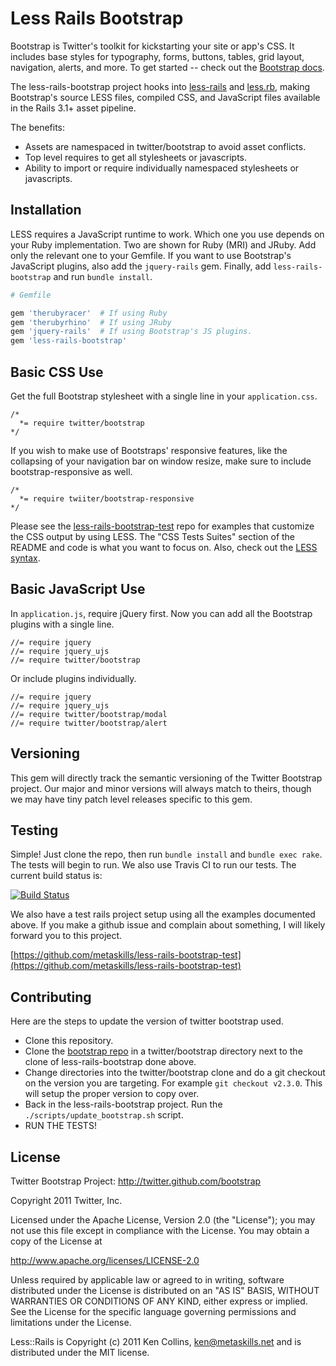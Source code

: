 # Less Rails Bootstrap

Bootstrap is Twitter's toolkit for kickstarting your site or app's CSS. It includes base styles for typography, forms, buttons, tables, grid layout, navigation, alerts, and more. To get started -- check out the [Bootstrap docs](http://twitter.github.com/bootstrap).

The less-rails-bootstrap project hooks into [less-rails](http://github.com/metaskills/less-rails) and [less.rb](http://github.com/cowboyd/less.rb), making Bootstrap's source LESS files, compiled CSS, and JavaScript files available in the Rails 3.1+ asset pipeline. 

The benefits:

* Assets are namespaced in twitter/bootstrap to avoid asset conflicts.
* Top level requires to get all stylesheets or javascripts.
* Ability to import or require individually namespaced stylesheets or javascripts.


## Installation

LESS requires a JavaScript runtime to work. Which one you use depends on your Ruby implementation. Two are shown for Ruby (MRI) and JRuby. Add only the relevant one to your Gemfile. If you want to use Bootstrap's JavaScript plugins, also add the `jquery-rails` gem. Finally, add `less-rails-bootstrap` and run `bundle install`.

```ruby
# Gemfile

gem 'therubyracer'  # If using Ruby
gem 'therubyrhino'  # If using JRuby
gem 'jquery-rails'  # If using Bootstrap's JS plugins.
gem 'less-rails-bootstrap'
```

## Basic CSS Use

Get the full Bootstrap stylesheet with a single line in your `application.css`.

    /*
      *= require twitter/bootstrap
    */
    
If you wish to make use of Bootstraps' responsive features, like the collapsing of your navigation bar on window resize, make sure to include bootstrap-responsive as well.

    /*
      *= require twiiter/bootstrap-responsive
    */

Please see the [less-rails-bootstrap-test](http://github.com/metaskills/less-rails-bootstrap-test) repo for examples that customize the CSS output by using LESS. The "CSS Tests Suites" section of the README and code is what you want to focus on. Also, check out the [LESS syntax](http://lesscss.org/). 

## Basic JavaScript Use

In `application.js`, require jQuery first. Now you can add all the Bootstrap plugins with a single line.

````
//= require jquery
//= require jquery_ujs
//= require twitter/bootstrap
````

Or include plugins individually.

````
//= require jquery
//= require jquery_ujs
//= require twitter/bootstrap/modal
//= require twitter/bootstrap/alert
````


## Versioning

This gem will directly track the semantic versioning of the Twitter Bootstrap project. Our major and minor versions will always match to theirs, though we may have tiny patch level releases specific to this gem.


## Testing

Simple! Just clone the repo, then run `bundle install` and `bundle exec rake`. The tests will begin to run. We also use Travis CI to run our tests. The current build status is:

[![Build Status](https://secure.travis-ci.org/metaskills/less-rails-bootstrap.png)](http://travis-ci.org/metaskills/less-rails-bootstrap)

We also have a test rails project setup using all the examples documented above. If you make a github issue and complain about something, I will likely forward you to this project.

[https://github.com/metaskills/less-rails-bootstrap-test](https://github.com/metaskills/less-rails-bootstrap-test)


## Contributing

Here are the steps to update the version of twitter bootstrap used.

* Clone this repository.
* Clone the [bootstrap repo](https://github.com/twitter/bootstrap) in a twitter/bootstrap directory next to the clone of less-rails-bootstrap done above.
* Change directories into the twitter/bootstrap clone and do a git checkout on the version you are targeting. For example `git checkout v2.3.0`. This will setup the proper version to copy over.
* Back in the less-rails-bootstrap project. Run the `./scripts/update_bootstrap.sh` script.
* RUN THE TESTS!


## License

Twitter Bootstrap Project: http://twitter.github.com/bootstrap

Copyright 2011 Twitter, Inc.

Licensed under the Apache License, Version 2.0 (the "License");
you may not use this file except in compliance with the License.
You may obtain a copy of the License at

http://www.apache.org/licenses/LICENSE-2.0

Unless required by applicable law or agreed to in writing, software
distributed under the License is distributed on an "AS IS" BASIS,
WITHOUT WARRANTIES OR CONDITIONS OF ANY KIND, either express or implied.
See the License for the specific language governing permissions and
limitations under the License.

Less::Rails is Copyright (c) 2011 Ken Collins, <ken@metaskills.net> and is distributed under the MIT license.



